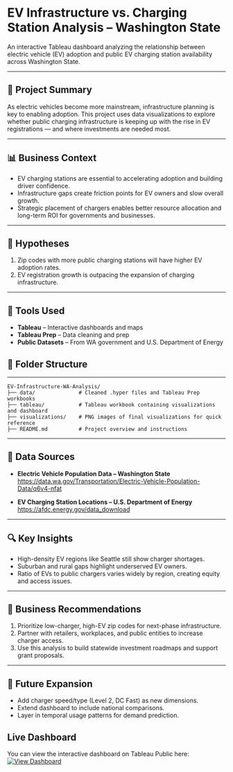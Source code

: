 # EV Infrastructure vs. Charging Station Analysis – Washington State

An interactive Tableau dashboard analyzing the relationship between electric vehicle (EV) adoption and public EV charging station availability across Washington State.

---
## 🧠 Project Summary

As electric vehicles become more mainstream, infrastructure planning is key to enabling adoption. This project uses data visualizations to explore whether public charging infrastructure is keeping up with the rise in EV registrations — and where investments are needed most.

---
## 📊 Business Context

- EV charging stations are essential to accelerating adoption and building driver confidence.
- Infrastructure gaps create friction points for EV owners and slow overall growth.
- Strategic placement of chargers enables better resource allocation and long-term ROI for governments and businesses.

---

## 🧪 Hypotheses

1. Zip codes with more public charging stations will have higher EV adoption rates.
2. EV registration growth is outpacing the expansion of charging infrastructure.

---
## 🧰 Tools Used

- **Tableau** – Interactive dashboards and maps
- **Tableau Prep** – Data cleaning and prep
- **Public Datasets** – From WA government and U.S. Department of Energy
## 📁 Folder Structure

---
```
EV-Infrastructure-WA-Analysis/
├── data/              # Cleaned .hyper files and Tableau Prep workbooks
├── tableau/           # Tableau workbook containing visualizations and dashboard
├── visualizations/    # PNG images of final visualizations for quick reference
├── README.md          # Project overview and instructions
```

---

## 🔗 Data Sources

- **Electric Vehicle Population Data – Washington State**  
  https://data.wa.gov/Transportation/Electric-Vehicle-Population-Data/q6v4-nfat

- **EV Charging Station Locations – U.S. Department of Energy**  
  https://afdc.energy.gov/data_download

---

## 🔍 Key Insights


- High-density EV regions like Seattle still show charger shortages.
- Suburban and rural gaps highlight underserved EV owners.
- Ratio of EVs to public chargers varies widely by region, creating equity and access issues.

---

## 💼 Business Recommendations

1. Prioritize low-charger, high-EV zip codes for next-phase infrastructure.
2. Partner with retailers, workplaces, and public entities to increase charger access.
3. Use this analysis to build statewide investment roadmaps and support grant proposals.

---

## 🔮 Future Expansion

- Add charger speed/type (Level 2, DC Fast) as new dimensions.
- Extend dashboard to include national comparisons.
- Layer in temporal usage patterns for demand prediction.

## Live Dashboard

You can view the interactive dashboard on Tableau Public here:  
[![View Dashboard](https://img.shields.io/badge/View-Dashboard-blue?style=for-the-badge)](https://public.tableau.com/views/EV-and-charger-map/Dashboard1?:language=en-US&publish=yes&:sid=&:redirect=auth&:display_count=n&:origin=viz_share_link)
